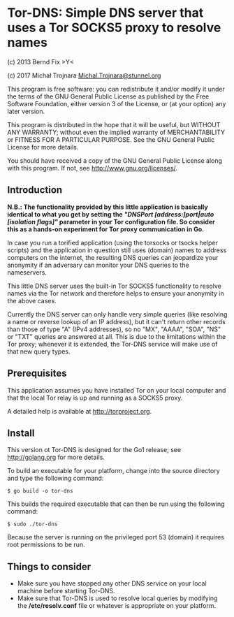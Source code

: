 
Tor-DNS: Simple DNS server that uses a Tor SOCKS5 proxy to resolve names 
========================================================================

(c) 2013 Bernd Fix   >Y<

(c) 2017 Michał Trojnara <Michal.Trojnara@stunnel.org>

This program is free software: you can redistribute it and/or modify
it under the terms of the GNU General Public License as published by
the Free Software Foundation, either version 3 of the License, or (at
your option) any later version.

This program is distributed in the hope that it will be useful, but
WITHOUT ANY WARRANTY; without even the implied warranty of
MERCHANTABILITY or FITNESS FOR A PARTICULAR PURPOSE.  See the GNU
General Public License for more details.

You should have received a copy of the GNU General Public License
along with this program.  If not, see <http://www.gnu.org/licenses/>.

Introduction
------------

**N.B.: The functionality provided by this little application is
basically identical to what you get by setting the
*"DNSPort [address:]port|auto [isolation flags]"* parameter in your
Tor configuration file. So consider this as a hands-on experiment
for Tor proxy communication in Go.**

In case you run a torified application (using the torsocks or tsocks
helper scripts) and the application in question still uses (domain)
names to address computers on the internet, the resulting DNS queries
can jeopardize your anonymity if an adversary can monitor your DNS
queries to the nameservers.

This little DNS server uses the built-in Tor SOCKS5 functionality to
resolve names via the Tor network and therefore helps to ensure your
anonymity in the above cases.

Currently the DNS server can only handle very simple queries (like
resolving a name or reverse lookup of an IP address), but it can't
return other records than those of type "A" (IPv4 addresses), so no
"MX", "AAAA", "SOA", "NS" or "TXT"  queries are answered at all.
This is due to the limitations within the Tor proxy; whenever it is
extended, the Tor-DNS service will make use of that new query types.

Prerequisites
-------------

This application assumes you have installed Tor on your local computer
and that the local Tor relay is up and running as a SOCKS5 proxy.

A detailed help is available at <http://torproject.org>.

Install
-------

This version ot Tor-DNS is designed for the Go1 release; see
<http://golang.org> for more details.

To build an executable for your platform, change into the source directory
and type the following command:

    $ go build -o tor-dns
    
This builds the required executable that can then be run using the
following command:

    $ sudo ./tor-dns

Because the server is running on the privileged port 53 (domain) it requires
root permissions to be run.

Things to consider
------------------

* Make sure you have stopped any other DNS service on your local machine
before starting Tor-DNS.
* Make sure that Tor-DNS is used to resolve local queries by modifying the
**/etc/resolv.conf** file or whatever is appropriate on your platform.

